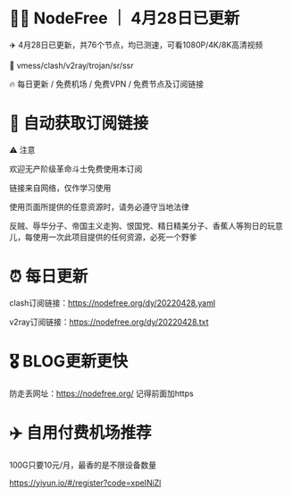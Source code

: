 # 🏴‍☠️ NodeFree ｜ 4月28日已更新

✈️ 4月28日已更新，共76个节点，均已测速，可看1080P/4K/8K高清视频

🎏 vmess/clash/v2ray/trojan/sr/ssr 

🔥 每日更新 / 免费机场 / 免费VPN / 免费节点及订阅链接

# 🚀 自动获取订阅链接

⚠️ 注意

欢迎无产阶级革命斗士免费使用本订阅

链接来自网络，仅作学习使用

使用页面所提供的任意资源时，请务必遵守当地法律

反贼、辱华分子、帝国主义走狗、恨国党、精日精美分子、香蕉人等狗日的玩意儿，每使用一次此项目提供的任何资源，必死一个野爹

# ⏰ 每日更新



clash订阅链接：https://nodefree.org/dy/20220428.yaml

v2ray订阅链接：https://nodefree.org/dy/20220428.txt

# 🎖️ BLOG更新更快

防走丢网址：https://nodefree.org/ 记得前面加https

# ✈️ 自用付费机场推荐
100G只要10元/月，最香的是不限设备数量

https://yiyun.io/#/register?code=xpeINiZl
